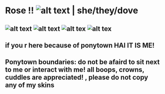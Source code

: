 # Rose !! ![alt text](https://yokai.crd.co/assets/images/gallery03/4246c620.gif?v=b4df531c) | she/they/dove 
## ![alt text](https://64.media.tumblr.com/ba227529a9546048f286ab7614893b11/2772eeb407e50f09-bc/s250x400/476826f2c6b5d154cb9f7a619e67352dd2edb95d.gifv) ![alt text](https://images-wixmp-ed30a86b8c4ca887773594c2.wixmp.com/f/cb6a400c-7d33-4d37-adee-1dd9d34857ab/dgi08l1-af7834a3-3131-4613-bf20-e82278a1841c.gif?token=eyJ0eXAiOiJKV1QiLCJhbGciOiJIUzI1NiJ9.eyJzdWIiOiJ1cm46YXBwOjdlMGQxODg5ODIyNjQzNzNhNWYwZDQxNWVhMGQyNmUwIiwiaXNzIjoidXJuOmFwcDo3ZTBkMTg4OTgyMjY0MzczYTVmMGQ0MTVlYTBkMjZlMCIsIm9iaiI6W1t7InBhdGgiOiJcL2ZcL2NiNmE0MDBjLTdkMzMtNGQzNy1hZGVlLTFkZDlkMzQ4NTdhYlwvZGdpMDhsMS1hZjc4MzRhMy0zMTMxLTQ2MTMtYmYyMC1lODIyNzhhMTg0MWMuZ2lmIn1dXSwiYXVkIjpbInVybjpzZXJ2aWNlOmZpbGUuZG93bmxvYWQiXX0.7T6BaVpXrvMB5XYvQmAW63xe0OFYEYTxP4ED0kNqbmw)  ![alt tex](https://images-wixmp-ed30a86b8c4ca887773594c2.wixmp.com/f/0f6807d7-7fe9-4898-918b-a61c0d545d75/dd4nlkk-faab023b-4cf5-4f0f-9c61-352631ddbe71.png?token=eyJ0eXAiOiJKV1QiLCJhbGciOiJIUzI1NiJ9.eyJzdWIiOiJ1cm46YXBwOjdlMGQxODg5ODIyNjQzNzNhNWYwZDQxNWVhMGQyNmUwIiwiaXNzIjoidXJuOmFwcDo3ZTBkMTg4OTgyMjY0MzczYTVmMGQ0MTVlYTBkMjZlMCIsIm9iaiI6W1t7InBhdGgiOiJcL2ZcLzBmNjgwN2Q3LTdmZTktNDg5OC05MThiLWE2MWMwZDU0NWQ3NVwvZGQ0bmxray1mYWFiMDIzYi00Y2Y1LTRmMGYtOWM2MS0zNTI2MzFkZGJlNzEucG5nIn1dXSwiYXVkIjpbInVybjpzZXJ2aWNlOmZpbGUuZG93bmxvYWQiXX0.vcErkOscExcLD-jbH7pv93_hVfPL9Xuxnts9x9Bkm3Y) ![alt tex](https://64.media.tumblr.com/a6024e0032bc0430e45b8ddda7193ff3/dda205e5b2513e27-13/s250x400/e4f64638c4527a9fab41a438992cd7113937e2ba.gifv) 
##  if you r here because of ponytown HAI IT IS ME!
## Ponytown boundaries: do not be afaird to sit next to me or interact with me! all boops, crowns, cuddles are appreciated! , please do not copy any of my skins  

